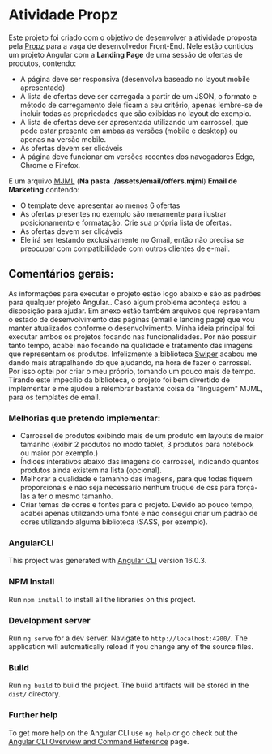 # Atividade Propz
Este projeto foi criado com o objetivo de desenvolver a atividade proposta pela [Propz](https://propz.com.br) para a vaga de desenvolvedor Front-End. Nele estão contidos um projeto Angular com a **Landing Page** de uma sessão de ofertas de produtos, contendo:
- A página deve ser responsiva (desenvolva baseado no layout mobile
apresentado)
- A lista de ofertas deve ser carregada a partir de um JSON, o formato e método
de carregamento dele ficam a seu critério, apenas lembre-se de incluir todas as
propriedades que são exibidas no layout de exemplo.
- A lista de ofertas deve ser apresentada utilizando um carrossel, que pode estar
presente em ambas as versões (mobile e desktop) ou apenas na versão
mobile.
- As ofertas devem ser clicáveis
- A página deve funcionar em versões recentes dos navegadores Edge, Chrome
e Firefox.

E um arquivo [MJML](https://mjml.io) (**Na pasta ./assets/email/offers.mjml**)  **Email de Marketing** contendo:
- O template deve apresentar ao menos 6 ofertas
- As ofertas presentes no exemplo são meramente para ilustrar posicionamento
e formatação. Crie sua própria lista de ofertas.
- As ofertas devem ser clicáveis
- Ele irá ser testando exclusivamente no Gmail, então não precisa se preocupar
com compatibilidade com outros clientes de e-mail.

## Comentários gerais:
As informações para executar o projeto estão logo abaixo e são as padrões para qualquer projeto Angular.. Caso algum problema aconteça estou a disposição para ajudar. Em anexo estão também arquivos que representam o estado de desenvolvimento das páginas (email e landing page) que vou manter atualizados conforme o desenvolvimento.
Minha ideia principal foi executar ambos os projetos focando nas funcionalidades. Por não possuir tanto tempo, acabei não focando na qualidade e tratamento das imagens que representam os produtos.
Infelizmente a biblioteca [Swiper](https://swiperjs.com) acabou me dando mais atrapalhando do que ajudando, na hora de fazer o carrossel. Por isso optei por criar o meu próprio, tomando um pouco mais de tempo.
Tirando este impecílio da biblioteca, o projeto foi bem divertido de implementar e me ajudou a relembrar bastante coisa da "linguagem" MJML, para os templates de email.

### Melhorias que pretendo implementar:
- Carrossel de produtos exibindo mais de um produto em layouts de maior tamanho (exibir 2 produtos no modo tablet, 3 produtos para notebook ou maior por exemplo.)
- Índices interativos abaixo das imagens do carrossel, indicando quantos produtos ainda existem na lista (opcional).
- Melhorar a qualidade e tamanho das imagens, para que todas fiquem proporcionais e não seja necessário nenhum truque de css para forçá-las a ter o mesmo tamanho.
- Criar temas de cores e fontes para o projeto. Devido ao pouco tempo, acabei apenas utilizando uma fonte e não consegui criar um padrão de cores utilizando alguma biblioteca (SASS, por exemplo).

### AngularCLI

This project was generated with [Angular CLI](https://github.com/angular/angular-cli) version 16.0.3.

### NPM Install

Run `npm install` to install all the libraries on this project.

### Development server

Run `ng serve` for a dev server. Navigate to `http://localhost:4200/`. The application will automatically reload if you change any of the source files.

### Build

Run `ng build` to build the project. The build artifacts will be stored in the `dist/` directory.

### Further help

To get more help on the Angular CLI use `ng help` or go check out the [Angular CLI Overview and Command Reference](https://angular.io/cli) page.